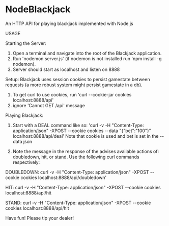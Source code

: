 # NodeBlackjack
An HTTP API for playing blackjack implemented with Node.js

USAGE

Starting the Server:
1. Open a terminal and navigate into the root of the Blackjack application.
2. Run 'nodemon server.js' (if nodemon is not installed run 'npm install -g nodemon).
3. Server should start as localhost and listen on 8888

Setup:
Blackjack uses session cookies to persist gamestate between requests (a more robust system
might persist gamestate in a db).
1. To get curl to use cookies, run 'curl --cookie-jar cookies localhost:8888/api'
2. ignore 'Cannot GET /api' message

Playing Blackjack:
1. Start with a DEAL command like so:
'curl -v -H "Content-Type: application/json" -XPOST --cookie cookies --data "{\"bet\":\"100\"}" localhost:8888/api/deal'
Note that cookie is used and bet is set in the --data json

2. Note the message in the response of the advises available actions of: doubledown, hit, or stand. Use the following curl commands respectively:

DOUBLEDOWN:
curl -v -H "Content-Type: application/json" -XPOST --cookie cookies localhost:8888/api/doubledown'

HIT:
curl -v -H "Content-Type: application/json" -XPOST --cookie cookies localhost:8888/api/hit

STAND:
curl -v -H "Content-Type: application/json" -XPOST --cookie cookies localhost:8888/api/hit


Have fun! Please tip your dealer!